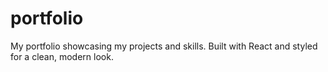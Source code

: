 # portfolio
My portfolio showcasing my projects and skills. Built with React and styled for a clean, modern look.
